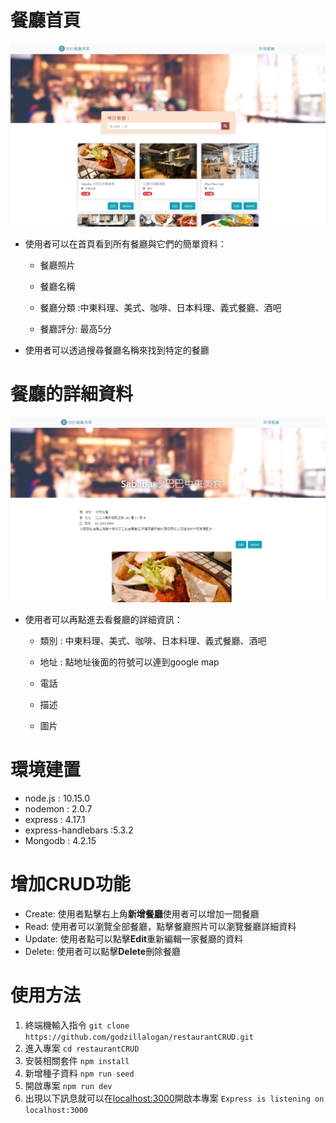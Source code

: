 
# 餐廳首頁

![餐廳首頁](/README/RestaurantIndex.PNG)

* 使用者可以在首頁看到所有餐廳與它們的簡單資料：

    * 餐廳照片

    * 餐廳名稱

    * 餐廳分類 :中東料理、美式、咖啡、日本料理、義式餐廳、酒吧

    * 餐廳評分: 最高5分

* 使用者可以透過搜尋餐廳名稱來找到特定的餐廳

# 餐廳的詳細資料

![餐廳首頁](/README/ShowIndex.PNG)

* 使用者可以再點進去看餐廳的詳細資訊：

    * 類別 : 中東料理、美式、咖啡、日本料理、義式餐廳、酒吧

    * 地址 : 點地址後面的符號可以連到google map

    * 電話

    * 描述

    * 圖片
# 環境建置
* node.js : 10.15.0
* nodemon : 2.0.7
* express : 4.17.1
* express-handlebars :5.3.2
* Mongodb : 4.2.15
# 增加CRUD功能
* Create: 使用者點擊右上角**新增餐廳**使用者可以增加一間餐廳
* Read: 使用者可以瀏覽全部餐廳，點擊餐廳照片可以瀏覽餐廳詳細資料
* Update: 使用者點可以點擊**Edit**重新編輯一家餐廳的資料
* Delete: 使用者可以點擊**Delete**刪除餐廳

# 使用方法
1. 終端機輸入指令
`git clone https://github.com/godzillalogan/restaurantCRUD.git`
2. 進入專案
`cd restaurantCRUD`
3. 安裝相關套件
`npm install`
4. 新增種子資料
`npm run seed`
5. 開啟專案
`npm run dev`
6. 出現以下訊息就可以在[localhost:3000](localhost:3000)開啟本專案
`Express is listening on localhost:3000`